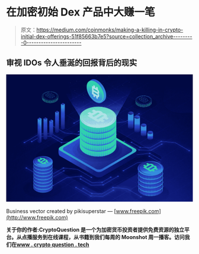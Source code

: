 # 在加密初始 Dex 产品中大赚一笔

> 原文：<https://medium.com/coinmonks/making-a-killing-in-crypto-initial-dex-offerings-51f85663b7e5?source=collection_archive---------0----------------------->

## 审视 IDOs 令人垂涎的回报背后的现实

![](img/319a81a6785f3aa1fced5cffb4351f63.png)

Business vector created by pikisuperstar — [www.freepik.com](http://www.freepik.com)

**关于你的作者:CryptoQuestion 是一个为加密货币投资者提供免费资源的独立平台。从点播服务到在线课程，从书籍到我们每周的 Moonshot 周一播客。访问我们在**[**www . crypto question . tech**](http://www.cryptoquestion.tech/)